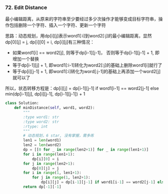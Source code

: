 ### 72. Edit Distance

最小编辑距离，从原来的字符串至少要经过多少次操作才能够变成目标字符串，操作包括删除一个字符、插入一个字符、更新一个字符


思路：动态规划，用dp[i][j]表示word1[:i]到word2[:j]的最小编辑距离，显然 dp[0][j] = j, dp[i][0] = i,
dp[i][j]有三种情况：

* 如果word1[i] == word2[j], 则等于dp[i-1][j-1]， 否则等于dp[i-1][j-1] + 1, 即增加一个替换
* 等于dp[i-1][j] + 1, 即word1[:i-1]转化为word2[:j]的基础上删除word1[i]就行了
* 等于dp[i][j-1] + 1, 即word1[:i]转化为word[:j-1]的基础上再添加一个word2[j]就可以了

所以，状态转移方程是：dp[i][j] = dp[i-1][j-1] if word1[i-1] == word2[j-1] else min(dp[i-1][j], dp[i][j-1], dp[i-1][j-1]) + 1


```python
class Solution:
    def minDistance(self, word1, word2):
        """
        :type word1: str
        :type word2: str
        :rtype: int
        """
        # 动态规划，6 star, 没有掌握，需多练
        len1 = len(word1)
        len2 = len(word2)
        dp = [[0 for _ in range(len2+1)] for _ in range(len1+1)]
        for i in range(len1+1):
            dp[i][0] = i
        for j in range(len2+1):
            dp[0][j] = j
        for i in range(1, len1+1):
            for j in range(1, len2+1):
                dp[i][j] = dp[i-1][j-1] if word1[i-1] == word2[j-1] else min(dp[i-1][j], dp[i][j-1], dp[i-1][j-1]) + 1
        return dp[-1][-1]
```